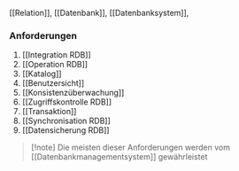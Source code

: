 [[Relation]], [[Datenbank]], [[Datenbanksystem]], 

### Anforderungen
1. [[Integration RDB]]
2. [[Operation RDB]]
3. [[Katalog]]
4. [[Benutzersicht]]
5. [[Konsistenzüberwachung]]
6. [[Zugriffskontrolle RDB]]
7. [[Transaktion]]
8. [[Synchronisation RDB]]
9. [[Datensicherung RDB]]

> [!note] Die meisten dieser Anforderungen werden vom [[Datenbankmanagementsystem]] gewährleistet